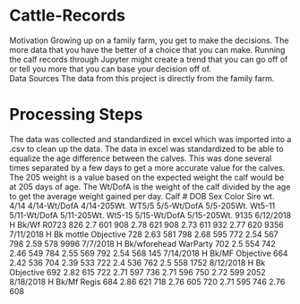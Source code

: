 # Cattle-Records
Motivation
Growing up on a family farm, you get to make the decisions. The more data that you have the better of a choice that you can make. Running the calf records through Jupyter might create a trend that you can go off of or tell you more that you can base your decision off of.  
Data Sources
The data from this project is directly from the family farm.
# Processing Steps
The data was collected and standardized in excel which was imported into a .csv to clean up the data. The data in excel was standardized to be able to equalize the age difference between the calves. This was done several times separated by a few days to get a more accurate value for the calves. The 205 weight is a value based on the expected weight the calf would be at 205 days of age. The Wt/DofA is the weight of the calf divided by the age to get the average weight gained per day. 
Calf #	DOB	Sex	Color	Sire	wt. 4/14	4/14-Wt/DofA	4/14-205Wt.	WT5/5	5/5-Wt/DofA	5/5-205Wt.	Wt5-11	5/11-Wt/DofA	5/11-205Wt.	Wt5-15	5/15-Wt/DofA	5/15-205Wt.
9135	6/12/2018	H	Bk/Wf	R0723	826	2.7	601	908	2.78	621	908	2.73	611	932	2.77	620
9356	7/11/2018	H	Bk mottle	Objective	728	2.63	581	798	2.68	595	772	2.54	567	798	2.59	578
9996	7/7/2018	H	Bk/wforehead	WarParty	702	2.5	554	742	2.46	549	784	2.55	569	792	2.54	568
145	7/14/2018	H	Bk/MF	Objective	664	2.42	536	704	2.39	533	722	2.4	536	762	2.5	558
1752	8/12/2018	H	Bk	Objective	692	2.82	615	722	2.71	597	736	2.71	596	750	2.72	599
2052	8/18/2018	H	Bk/Mf	Regis	684	2.86	621	718	2.76	605	720	2.71	595	746	2.76	608
